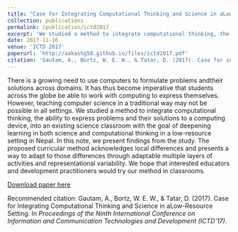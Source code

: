 ```yaml
---
title: "Case for Integrating Computational Thinking and Science in aLow-Resource Setting"
collection: publications
permalink: /publication/ictd2017
excerpt: 'We studied a method to integrate computational thinking, the ability to express problems and their solutions to a computing device, into an existing science classroom with the goal of deepening learning in both science and computational thinking in a low-resource setting in Nepal.'
date: 2017-11-16
venue: 'ICTD 2017'
paperurl: 'http://aakashg58.github.io/files/ictd2017.pdf'
citation: 'Gautam, A., Bortz, W. E. W., & Tatar, D. (2017). Case for integrating computational thinking and science in a low-resource setting. In <i>Proceedings of the Ninth International Conference on Information and Communication Technologies and Development (ICTD'17)</i>.'
---
```

There is a growing need to use computers to formulate problems andtheir solutions across domains. It has thus become imperative that students across the globe be able to work with computing to express themselves. However, teaching computer science in a traditional way may not be possible in all settings. We studied a method to integrate computational thinking, the ability to express problems and their solutions to a computing device, into an existing science classroom with the goal of deepening learning in both science and computational thinking in a low-resource setting in Nepal. In this note, we present findings from the study. The proposed curricular method acknowledges local differences and presents a way to adapt to those differences through adaptable multiple layers of activities and representational variability. We hope that interested educators and development practitioners would try our method in classrooms.

[Download paper here](http://aakashg58.github.io/files/ictd2017.pdf)

Recommended citation: Gautam, A., Bortz, W. E. W., & Tatar, D. (2017). Case for Integrating Computational Thinking and Science in aLow-Resource Setting. In <i>Proceedings of the Ninth International Conference on Information and Communication Technologies and Development (ICTD'17)</i>.

